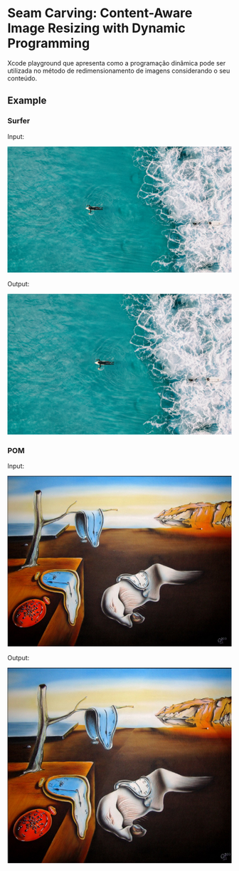 # Seam Carving: Content-Aware Image Resizing with Dynamic Programming

Xcode playground que apresenta como a programação dinâmica pode ser utilizada no método de redimensionamento de imagens considerando o seu conteúdo.


## Example

### Surfer
Input:

![Original](example-images/surfer.jpg)

Output:

![Carved](example-images/surfer_carved.jpg)

### POM

Input:

![Original](example-images/clock.jpg)

Output:

![Carved](example-images/clock_carved.jpg)
